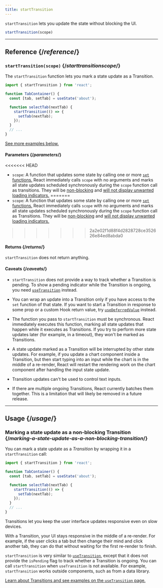 ```yaml
---
title: startTransition
---
```


<Intro>

`startTransition` lets you update the state without blocking the UI.

```js
startTransition(scope)
```

</Intro>

<InlineToc />

---

## Reference {/*reference*/}

### `startTransition(scope)` {/*starttransitionscope*/}

The `startTransition` function lets you mark a state update as a Transition.

```js {7,9}
import { startTransition } from 'react';

function TabContainer() {
  const [tab, setTab] = useState('about');

  function selectTab(nextTab) {
    startTransition(() => {
      setTab(nextTab);
    });
  }
  // ...
}
```

[See more examples below.](#usage)

#### Parameters {/*parameters*/}

<<<<<<< HEAD
* `scope`: A function that updates some state by calling one or more [`set` functions.](/reference/react/useState#setstate) React immediately calls `scope` with no arguments and marks all state updates scheduled synchronously during the `scope` function call as transitions. They will be [non-blocking](/reference/react/useTransition#marking-a-state-update-as-a-non-blocking-transition) and [will not display unwanted loading indicators.](/reference/react/useTransition#preventing-unwanted-loading-indicators)
=======
* `scope`: A function that updates some state by calling one or more [`set` functions.](/reference/react/useState#setstate) React immediately calls `scope` with no arguments and marks all state updates scheduled synchronously during the `scope` function call as Transitions. They will be [non-blocking](/reference/react/useTransition#marking-a-state-update-as-a-non-blocking-transition) and [will not display unwanted loading indicators.](/reference/react/useTransition#preventing-unwanted-loading-indicators)
>>>>>>> 2a2e02f1d88f4d2828728ce352626e84ed8abda0

#### Returns {/*returns*/}

`startTransition` does not return anything.

#### Caveats {/*caveats*/}

* `startTransition` does not provide a way to track whether a Transition is pending. To show a pending indicator while the Transition is ongoing, you need [`useTransition`](/reference/react/useTransition) instead.

* You can wrap an update into a Transition only if you have access to the `set` function of that state. If you want to start a Transition in response to some prop or a custom Hook return value, try [`useDeferredValue`](/reference/react/useDeferredValue) instead.

* The function you pass to `startTransition` must be synchronous. React immediately executes this function, marking all state updates that happen while it executes as Transitions. If you try to perform more state updates later (for example, in a timeout), they won't be marked as Transitions.

* A state update marked as a Transition will be interrupted by other state updates. For example, if you update a chart component inside a Transition, but then start typing into an input while the chart is in the middle of a re-render, React will restart the rendering work on the chart component after handling the input state update.

* Transition updates can't be used to control text inputs.

* If there are multiple ongoing Transitions, React currently batches them together. This is a limitation that will likely be removed in a future release.

---

## Usage {/*usage*/}

### Marking a state update as a non-blocking Transition {/*marking-a-state-update-as-a-non-blocking-transition*/}

You can mark a state update as a *Transition* by wrapping it in a `startTransition` call:

```js {7,9}
import { startTransition } from 'react';

function TabContainer() {
  const [tab, setTab] = useState('about');

  function selectTab(nextTab) {
    startTransition(() => {
      setTab(nextTab);
    });
  }
  // ...
}
```

Transitions let you keep the user interface updates responsive even on slow devices.

With a Transition, your UI stays responsive in the middle of a re-render. For example, if the user clicks a tab but then change their mind and click another tab, they can do that without waiting for the first re-render to finish.

<Note>

`startTransition` is very similar to [`useTransition`](/reference/react/useTransition), except that it does not provide the `isPending` flag to track whether a Transition is ongoing. You can call `startTransition` when `useTransition` is not available. For example, `startTransition` works outside components, such as from a data library.

[Learn about Transitions and see examples on the `useTransition` page.](/reference/react/useTransition)

</Note>

